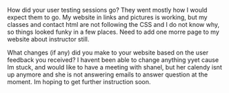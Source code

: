 How did your user testing sessions go?
They went mostly how I would expect them to go. My website in links and pictures is working, but my classes and contact html are not following the CSS and I do not know why, so things looked funky in a few places. Need to add one morre page to my website about instructor still.

What changes (if any) did you make to your website based on the user feedback you received?
I havent been able to change anything yyet cause Im stuck, and would like to have a meeting with shanel, but her calendy isnt up anymore and she is not answering emails to answer question at the moment. Im hoping to get further instruction soon.
